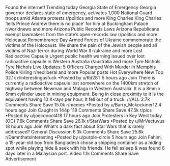 Found the internet!
Trending today
Georgia State of Emergency
Georgia governor declares state of emergency, activates 1,000 National Guard troops amid Atlanta protests
r/politics and more
King Charles
King Charles ‘tells Prince Andrew there is no place’ for him at Buckingham Palace
r/worldnews and more
Arizona Public Records Laws
Arizona Republicans exempt lawmakers from the state’s open-records law
r/politics and more
Holocaust Remembrance Day
Armed Forces of Ukraine commemorate the victims of the Holocaust. We share the pain of the Jewish people and all victims of Nazi terror during World War II
r/ukraine and more
Lost Radioactive Capsule
Urgent public health warning issued over lost radioactive capsule in Western Australia
r/australia and more
Tyre Nichols
Tyre Nichols Live Updates: 5 Officers Charged With Murder in Memphis Police Killing
r/neoliberal and more
Popular posts
Hot
Everywhere
New
Top
32.1k
r/interestingasfuck
•Posted by
u/Rd28T
5 hours ago
Join
There is currently a radioactive capsule lost somewhere on the 1400km stretch of highway between Newman and Malaga in Western Australia. It is a 8mm x 6mm cylinder used in mining equipment. Being in close proximity to it is the equivalent having 10 X-rays per hour. It fell out of a truck.
/r/ALL
2.7k Comments
Share
Save
15.0k
r/memes
•Posted by
u/Barry_Mckockiner12
4 hours ago
Join
Caught in 144p
118 Comments
Share
Save
47.5k
r/pics
•Posted by
u/joecooool418
17 hours ago
Join
Protesters in Key West today (OC)
7.6k Comments
Share
Save
26.1k
r/StarWars
•Posted by
u/MrVectuvus
18 hours ago
Join
What's a dark fact about Star Wars that is rarely addressed?
General Discussion
6.3k Comments
Share
Save
25.6k
r/Damnthatsinteresting
•Posted by
u/purple-circle
5 hours ago
Join
Fahim, a 15-year-old boy from Bangladesh chose a shipping container as a hiding spot while playing hide & seek with his friends. He fell asleep & was found 6 days later in a Malaysian port.
Video
1.1k Comments
Share
Save
Advertisement